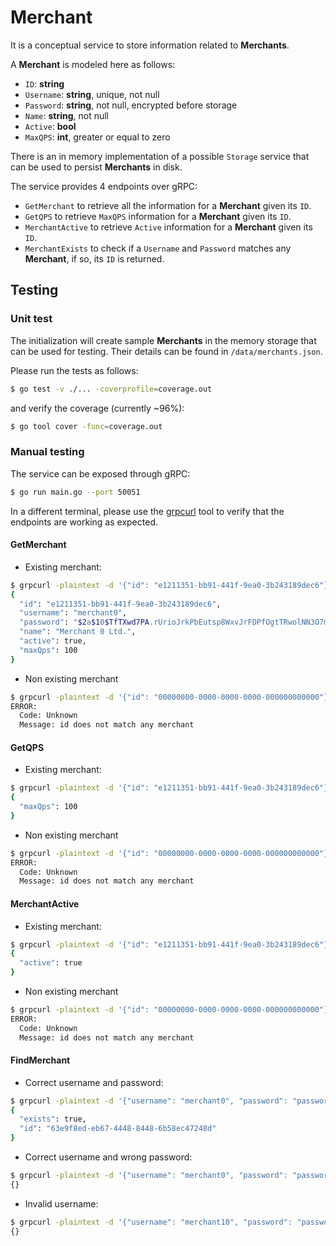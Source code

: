 # Merchant

It is a conceptual service to store information related to **Merchants**.

A **Merchant** is modeled here as follows:

- `ID`:       **string**
- `Username`: **string**, unique, not null
- `Password`: **string**, not null, encrypted before storage
- `Name`: **string**, not null
- `Active`:   **bool**
- `MaxQPS`:   **int**, greater or equal to zero

There is an in memory implementation of a possible `Storage` service that can be used to persist **Merchants** in disk.

The service provides 4 endpoints over gRPC:

- `GetMerchant` to retrieve all the information for a **Merchant** given its `ID`.
- `GetQPS` to retrieve `MaxQPS` information for a **Merchant** given its `ID`.
- `MerchantActive` to retrieve `Active` information for a **Merchant** given its `ID`.
- `MerchantExists` to check if a `Username` and `Password` matches any **Merchant**, if so, its `ID` is returned.

## Testing

### Unit test

The initialization will create sample **Merchants** in the memory storage that can be used for testing. Their details can be found in `/data/merchants.json`.

Please run the tests as follows:

```bash
$ go test -v ./... -coverprofile=coverage.out
```

and verify the coverage (currently ~96%):

```bash
$ go tool cover -func=coverage.out
```

### Manual testing

The service can be exposed through gRPC:

```bash
$ go run main.go --port 50051
```

In a different terminal, please use the [grpcurl](https://github.com/fullstorydev/grpcurl) tool to verify that the endpoints are working as expected.

#### GetMerchant

- Existing merchant:

```bash
$ grpcurl -plaintext -d '{"id": "e1211351-bb91-441f-9ea0-3b243189dec6"}' "[::1]:50051" merchant.MerchantService/GetMerchant | jq .
{
  "id": "e1211351-bb91-441f-9ea0-3b243189dec6",
  "username": "merchant0",
  "password": "$2a$10$TfTXwd7PA.rUrioJrkPbEutsp8WxvJrFDPfOgtTRwolNN3O7m0zKS",
  "name": "Merchant 0 Ltd.",
  "active": true,
  "maxQps": 100
}
```

- Non existing merchant

```bash
$ grpcurl -plaintext -d '{"id": "00000000-0000-0000-0000-000000000000"}' "[::1]:50051" merchant.MerchantService/GetMerchant | jq .
ERROR:
  Code: Unknown
  Message: id does not match any merchant
```

#### GetQPS

- Existing merchant:

```bash
$ grpcurl -plaintext -d '{"id": "e1211351-bb91-441f-9ea0-3b243189dec6"}' "[::1]:50051" merchant.MerchantService/GetQPS | jq .
{
  "maxQps": 100
}
```

- Non existing merchant

```bash
$ grpcurl -plaintext -d '{"id": "00000000-0000-0000-0000-000000000000"}' "[::1]:50051" merchant.MerchantService/GetQPS | jq .
ERROR:
  Code: Unknown
  Message: id does not match any merchant
```

#### MerchantActive

- Existing merchant:

```bash
$ grpcurl -plaintext -d '{"id": "e1211351-bb91-441f-9ea0-3b243189dec6"}' "[::1]:50051" merchant.MerchantService/MerchantActive | jq .
{
  "active": true
}
```

- Non existing merchant

```bash
$ grpcurl -plaintext -d '{"id": "00000000-0000-0000-0000-000000000000"}' "[::1]:50051" merchant.MerchantService/MerchantActive | jq .
ERROR:
  Code: Unknown
  Message: id does not match any merchant
```

#### FindMerchant

- Correct username and password:

```bash
$ grpcurl -plaintext -d '{"username": "merchant0", "password": "password0"}' "[::1]:50051" merchant.MerchantService/FindMerchant | jq .
{
  "exists": true,
  "id": "63e9f8ed-eb67-4448-8448-6b58ec47248d"
}
```

- Correct username and wrong password:

```bash
$ grpcurl -plaintext -d '{"username": "merchant0", "password": "password0000"}' "[::1]:50051" merchant.MerchantService/FindMerchant | jq .
{}
```

- Invalid username:

```bash
$ grpcurl -plaintext -d '{"username": "merchant10", "password": "password0000"}' "[::1]:50051" merchant.MerchantService/FindMerchant | jq .
{}
```

